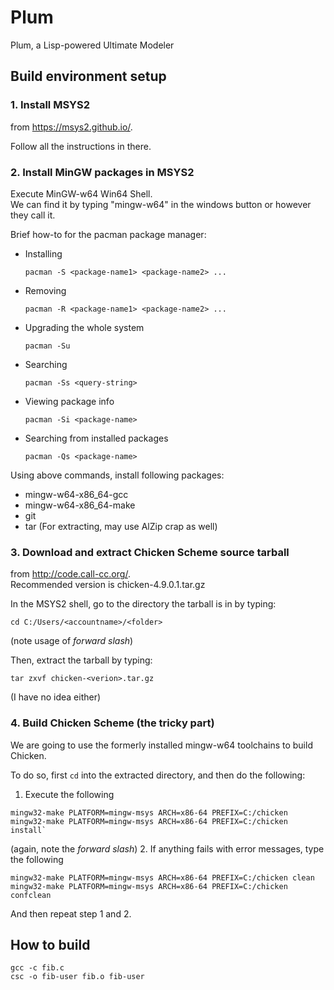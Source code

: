 # Plum
Plum, a Lisp-powered Ultimate Modeler

## Build environment setup
### 1. Install MSYS2
  from https://msys2.github.io/.

  Follow all the instructions in there.

### 2. Install MinGW packages in MSYS2
Execute MinGW-w64 Win64 Shell.  
We can find it by typing "mingw-w64" in the windows button
or however they call it.

Brief how-to for the pacman package manager:

* Installing
  ```
  pacman -S <package-name1> <package-name2> ...
  ```

* Removing
  ```
  pacman -R <package-name1> <package-name2> ...
  ```

* Upgrading the whole system
  ```
  pacman -Su
  ```

* Searching
  ```
  pacman -Ss <query-string>
  ```

* Viewing package info
  ```
  pacman -Si <package-name>
  ```

* Searching from installed packages
  ```
  pacman -Qs <package-name>
  ```

Using above commands, install following packages:
- mingw-w64-x86_64-gcc
- mingw-w64-x86_64-make
- git
- tar (For extracting, may use AlZip crap as well)

### 3. Download and extract Chicken Scheme source tarball 
from http://code.call-cc.org/.  
Recommended version is chicken-4.9.0.1.tar.gz
  
In the MSYS2 shell, go to the directory the tarball is in
by typing:

  ```
  cd C:/Users/<accountname>/<folder>
  ```
(note usage of *forward slash*)
  
Then, extract the tarball by typing:
  ```
  tar zxvf chicken-<verion>.tar.gz
  ```
(I have no idea either)

### 4. Build Chicken Scheme (the tricky part)
We are going to use the formerly installed mingw-w64 toolchains
to build Chicken.

To do so, first `cd` into the extracted directory, and then do the following:

1. Execute the following
  ```
  mingw32-make PLATFORM=mingw-msys ARCH=x86-64 PREFIX=C:/chicken
  mingw32-make PLATFORM=mingw-msys ARCH=x86-64 PREFIX=C:/chicken install`
  ```
  (again, note the *forward slash*)
2. If anything fails with error messages, type the following
  ```
  mingw32-make PLATFORM=mingw-msys ARCH=x86-64 PREFIX=C:/chicken clean
  mingw32-make PLATFORM=mingw-msys ARCH=x86-64 PREFIX=C:/chicken confclean
  ```
  And then repeat step 1 and 2.

## How to build
```
gcc -c fib.c
csc -o fib-user fib.o fib-user
```
